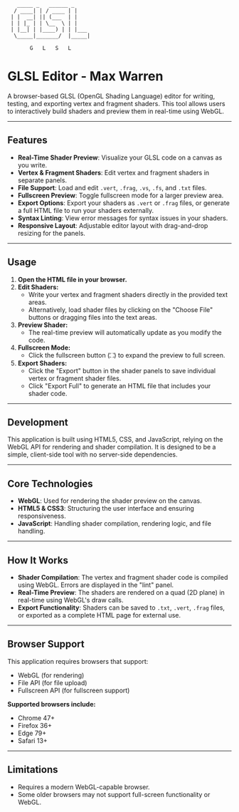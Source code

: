 ```
   _____ _   ______ _
  / ____| | / ____ | |
 | |  __| || (___  | |
 | | |_ | | \__  \ | |
 | |__| | |____) | | |___ 
  \_____|_______/  |_____|
                            
       G   L   S   L 

```

# GLSL Editor - Max Warren

A browser-based GLSL (OpenGL Shading Language) editor for writing, testing, and exporting vertex and fragment shaders. This tool allows users to interactively build shaders and preview them in real-time using WebGL.

---

## Features

- **Real-Time Shader Preview**: Visualize your GLSL code on a canvas as you write.
- **Vertex & Fragment Shaders**: Edit vertex and fragment shaders in separate panels.
- **File Support**: Load and edit `.vert`, `.frag`, `.vs`, `.fs`, and `.txt` files.
- **Fullscreen Preview**: Toggle fullscreen mode for a larger preview area.
- **Export Options**: Export your shaders as `.vert` or `.frag` files, or generate a full HTML file to run your shaders externally.
- **Syntax Linting**: View error messages for syntax issues in your shaders.
- **Responsive Layout**: Adjustable editor layout with drag-and-drop resizing for the panels.

---

## Usage

1. **Open the HTML file in your browser.**
2. **Edit Shaders:**
   - Write your vertex and fragment shaders directly in the provided text areas.
   - Alternatively, load shader files by clicking on the "Choose File" buttons or dragging files into the text areas.
3. **Preview Shader:**
   - The real-time preview will automatically update as you modify the code.
4. **Fullscreen Mode:**
   - Click the fullscreen button (⛶) to expand the preview to full screen.
5. **Export Shaders:**
   - Click the "Export" button in the shader panels to save individual vertex or fragment shader files.
   - Click "Export Full" to generate an HTML file that includes your shader code.

---

## Development

This application is built using HTML5, CSS, and JavaScript, relying on the WebGL API for rendering and shader compilation. It is designed to be a simple, client-side tool with no server-side dependencies.

---

## Core Technologies

- **WebGL**: Used for rendering the shader preview on the canvas.
- **HTML5 & CSS3**: Structuring the user interface and ensuring responsiveness.
- **JavaScript**: Handling shader compilation, rendering logic, and file handling.

---

## How It Works

- **Shader Compilation**: The vertex and fragment shader code is compiled using WebGL. Errors are displayed in the "lint" panel.
- **Real-Time Preview**: The shaders are rendered on a quad (2D plane) in real-time using WebGL's draw calls.
- **Export Functionality**: Shaders can be saved to `.txt`, `.vert`, `.frag` files, or exported as a complete HTML page for external use.

---

## Browser Support

This application requires browsers that support:

- WebGL (for rendering)
- File API (for file upload)
- Fullscreen API (for fullscreen support)

**Supported browsers include:**

- Chrome 47+
- Firefox 36+
- Edge 79+
- Safari 13+

---

## Limitations

- Requires a modern WebGL-capable browser.
- Some older browsers may not support full-screen functionality or WebGL.
